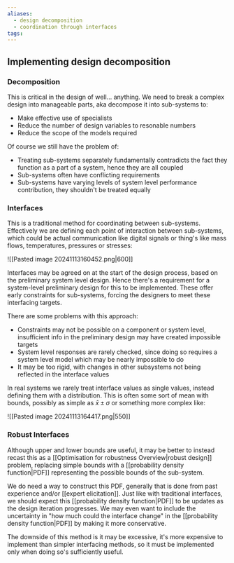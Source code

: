 ```yaml
---
aliases:
  - design decomposition
  - coordination through interfaces
tags:
---
```


## Implementing design decomposition

### Decomposition

This is critical in the design of well... anything. We need to break a complex design into manageable parts, aka decompose it into sub-systems to:
- Make effective use of specialists 
- Reduce the number of design variables to resonable numbers
- Reduce the scope of the models required

Of course we still have the problem of:
- Treating sub-systems separately fundamentally contradicts the fact they function as a part of a system, hence they are all coupled
- Sub-systems often have conflicting requirements
- Sub-systems have varying levels of system level performance contribution, they shouldn't be treated equally

### Interfaces

This is a traditional method for coordinating between sub-systems. Effectively we are defining each point of interaction between sub-systems, which could be actual communication like digital signals or thing's like mass flows, temperatures, pressures or stresses:

![[Pasted image 20241113160452.png|600]]

Interfaces may be agreed on at the start of the design process, based on the preliminary system level design. Hence there's a requirement for a system-level preliminary design for this to be implemented. These offer early constraints for sub-systems, forcing the designers to meet these interfacing targets. 

There are some problems with this approach:
- Constraints may not be possible on a component or system level, insufficient info in the preliminary design may have created impossible targets
- System level responses are rarely checked, since doing so requires a system level model which may be nearly impossible to do
- It may be too rigid, with changes in other subsystems not being reflected in the interface values

In real systems we rarely treat interface values as single values, instead defining them with a distribution. This is often some sort of mean with bounds, possibly as simple as $\bar{x}\pm \sigma$ or something more complex like:

![[Pasted image 20241113164417.png|550]]

### Robust Interfaces

Although upper and lower bounds are useful, it may be better to instead recast this as a [[Optimisation for robustness Overview|robust design]] problem, replacing simple bounds with a [[probability density function|PDF]] representing the possible bounds of the sub-system.

We do need a way to construct this PDF, generally that is done from past experience and/or [[expert elicitation]]. Just like with traditional interfaces, we should expect this [[probability density function|PDF]] to be updates as the design iteration progresses. We may even want to include the uncertainty in "how much could the interface change" in the [[probability density function|PDF]] by making it more conservative.

The downside of this method is it may be excessive, it's more expensive to implement than simpler interfacing methods, so it must be implemented only when doing so's sufficiently useful.


